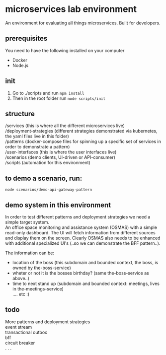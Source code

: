 # microservices lab environment

An environment for evaluating all things microservices. Built for developers.  

## prerequisites
You need to have the following installed on your computer  
- Docker  
- Node.js  

## init
1) Go to ./scripts and run ``npm install``  
2) Then in the root folder run ``node scripts/init``

## structure
/services (this is where all the different microservices live)  
/deployment-strategies (different strategies demonstrated via kubernetes, the yaml files live in this folder)  
/patterns (docker-compose files for spinning up a specific set of services in order to demonstrate a pattern)  
/user-interfaces (this is where the user interfaces live)  
/scenarios (demo clients, UI-driven or API-consumer)  
/scripts (automation for this environment)  

## to demo a scenario, run:
``node scenarios/demo-api-gateway-pattern``

## demo system in this environment 
In order to test different patterns and deployment strategies we need a simple target system.  
An office space monitoring and assistance system (OSMAS) with a simple read-only dashboard. The UI will fetch information from different sources and display them on the screen. Clearly OSMAS also needs to be enhanced with additional specialized UI's (..so we can demonstrate the BFF pattern..).

The information can be:   
- location of the boss (this subdomain and bounded context, the boss, is owned by the-boss-service)    
- wheter or not it is the bosses birthday? (same the-boss-service as above..)  
- time to next stand up (subdomain and bounded context: meetings, lives in the-meetings-service)    
.... etc :)   

## todo 
More patterns and deployment strategies  
event stream  
transactional outbox  
bff  
circuit breaker  
.
.
.

